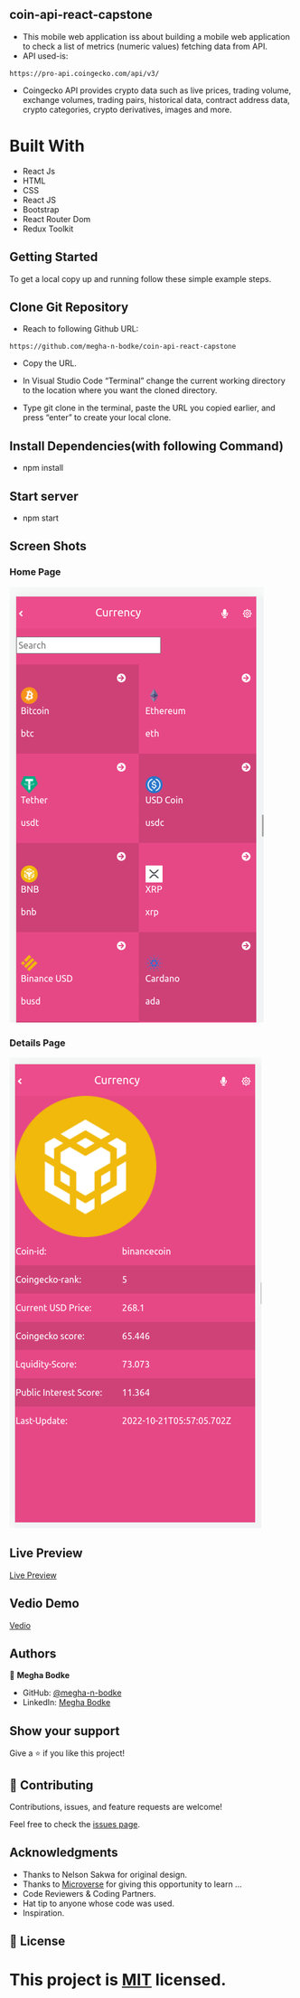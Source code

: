 ## coin-api-react-capstone

- This mobile web application iss about building a mobile web application to check a list of metrics (numeric values) fetching data from API.
- API used-is:

```
https://pro-api.coingecko.com/api/v3/
```

- Coingecko API provides crypto data such as live prices, trading volume, exchange volumes, trading pairs, historical data, contract address data, crypto categories, crypto derivatives, images and more.

# Built With

- React Js
- HTML
- CSS
- React JS
- Bootstrap
- React Router Dom
- Redux Toolkit

## Getting Started

To get a local copy up and running follow these simple example steps.

## Clone Git Repository

- Reach to following Github URL:

```
https://github.com/megha-n-bodke/coin-api-react-capstone
```

- Copy the URL.

- In Visual Studio Code “Terminal” change the current working directory to the location where you want the cloned directory.

- Type git clone in the terminal, paste the URL you copied earlier, and press “enter” to create your local clone.

## Install Dependencies(with following Command)

- npm install

## Start server

- npm start

## Screen Shots

### Home Page

![home-page](./src/assets/Homepage.png)

### Details Page

![details-page](./src/assets/Detailspage.png)

## Live Preview

[Live Preview](https://meghageckocoin.netlify.app)

## Vedio Demo

[Vedio](https://www.loom.com/share/8c05d51e118a440b8f378623dbd51617)

## Authors

👤 **Megha Bodke**

- GitHub: [@megha-n-bodke](https://github.com/megha-n-bodke)
- LinkedIn: [Megha Bodke](https://www.linkedin.com/in/megha-bodke/)

## Show your support

Give a ⭐️ if you like this project!

## 🤝 Contributing

Contributions, issues, and feature requests are welcome!

Feel free to check the [issues page](../../issues/).

## Acknowledgments

- Thanks to Nelson Sakwa for original design.
- Thanks to [Microverse](https://www.microverse.org/) for giving this opportunity to learn ...
- Code Reviewers & Coding Partners.
- Hat tip to anyone whose code was used.
- Inspiration.

## 📝 License

# This project is [MIT](./MIT.md) licensed.
